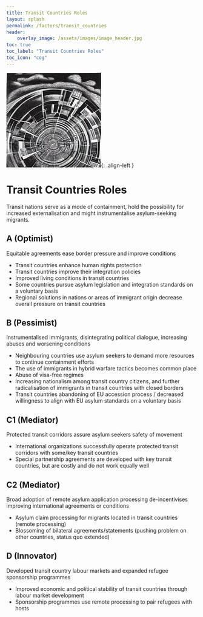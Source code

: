 ```yaml
---
title: Transit Countries Roles
layout: splash
permalink: /factors/transit_countries
header:
    overlay_image: /assets/images/image_header.jpg
toc: true
toc_label: "Transit Countries Roles"
toc_icon: "cog"
---
```


![image-left](/assets/images/transit_nations.jpg){: .align-left }

# Transit Countries Roles

Transit nations serve as a mode of containment, hold the possibility for 
increased externalisation and might instrumentalise asylum-seeking migrants.


## A (Optimist)

Equitable agreements ease border pressure and improve conditions
* Transit countries enhance human rights protection
* Transit countries improve their integration policies 
* Improved living conditions in transit countries
* Some countries pursue asylum legislation and integration standards on a voluntary basis
* Regional solutions in nations or areas of immigrant origin decrease overall pressure on transit countries

## B (Pessimist)

Instrumentalised immigrants, disintegrating political dialogue, increasing 
abuses and worsening conditions
* Neighbouring countries use asylum seekers to demand more resources to continue containment efforts
* The use of immigrants in hybrid warfare tactics becomes common place
* Abuse of visa-free regimes
* Increasing nationalism among transit country citizens, and further radicalisation of immigrants in transit countries with closed borders
* Transit countries abandoning of EU accession process / decreased willingness to align with EU asylum standards on a voluntary basis


## C1 (Mediator)

Protected transit corridors assure asylum seekers safety of movement 
* International organizations successfully operate protected transit corridors with some/key transit countries
* Special partnership agreements are developed with key transit countries, but are costly and do not work equally well

## C2 (Mediator)

Broad adoption of remote asylum application processing de-incentivises improving international agreements or conditions
* Asylum claim processing for migrants located in transit countries (remote processing)
* Blossoming of bilateral agreements/statements (pushing problem on other countries, status quo extended)

## D (Innovator)

Developed transit country labour markets and expanded refugee sponsorship programmes
* Improved economic and political stability of transit countries through labour market development
* Sponsorship programmes use remote processing to pair refugees with hosts
